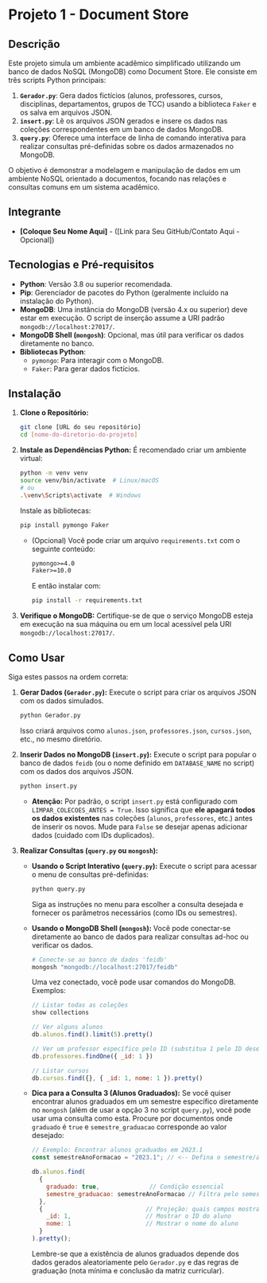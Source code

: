# Projeto 1 - Document Store

## Descrição

Este projeto simula um ambiente acadêmico simplificado utilizando um banco de dados NoSQL (MongoDB) como Document Store. Ele consiste em três scripts Python principais:

1.  **`Gerador.py`**: Gera dados fictícios (alunos, professores, cursos, disciplinas, departamentos, grupos de TCC) usando a biblioteca `Faker` e os salva em arquivos JSON.
2.  **`insert.py`**: Lê os arquivos JSON gerados e insere os dados nas coleções correspondentes em um banco de dados MongoDB.
3.  **`query.py`**: Oferece uma interface de linha de comando interativa para realizar consultas pré-definidas sobre os dados armazenados no MongoDB.

O objetivo é demonstrar a modelagem e manipulação de dados em um ambiente NoSQL orientado a documentos, focando nas relações e consultas comuns em um sistema acadêmico.

## Integrante

*   **[Coloque Seu Nome Aqui]** - ([Link para Seu GitHub/Contato Aqui - Opcional])

## Tecnologias e Pré-requisitos

*   **Python**: Versão 3.8 ou superior recomendada.
*   **Pip**: Gerenciador de pacotes do Python (geralmente incluído na instalação do Python).
*   **MongoDB**: Uma instância do MongoDB (versão 4.x ou superior) deve estar em execução. O script de inserção assume a URI padrão `mongodb://localhost:27017/`.
*   **MongoDB Shell (`mongosh`)**: Opcional, mas útil para verificar os dados diretamente no banco.
*   **Bibliotecas Python**:
    *   `pymongo`: Para interagir com o MongoDB.
    *   `Faker`: Para gerar dados fictícios.

## Instalação

1.  **Clone o Repositório:**
    ```bash
    git clone [URL do seu repositório]
    cd [nome-do-diretorio-do-projeto]
    ```

2.  **Instale as Dependências Python:**
    É recomendado criar um ambiente virtual:
    ```bash
    python -m venv venv
    source venv/bin/activate  # Linux/macOS
    # ou
    .\venv\Scripts\activate  # Windows
    ```
    Instale as bibliotecas:
    ```bash
    pip install pymongo Faker
    ```
    *   (Opcional) Você pode criar um arquivo `requirements.txt` com o seguinte conteúdo:
        ```txt
        pymongo>=4.0
        Faker>=10.0
        ```
        E então instalar com:
        ```bash
        pip install -r requirements.txt
        ```

3.  **Verifique o MongoDB:** Certifique-se de que o serviço MongoDB esteja em execução na sua máquina ou em um local acessível pela URI `mongodb://localhost:27017/`.

## Como Usar

Siga estes passos na ordem correta:

1.  **Gerar Dados (`Gerador.py`):**
    Execute o script para criar os arquivos JSON com os dados simulados.
    ```bash
    python Gerador.py
    ```
    Isso criará arquivos como `alunos.json`, `professores.json`, `cursos.json`, etc., no mesmo diretório.

2.  **Inserir Dados no MongoDB (`insert.py`):**
    Execute o script para popular o banco de dados `feidb` (ou o nome definido em `DATABASE_NAME` no script) com os dados dos arquivos JSON.
    ```bash
    python insert.py
    ```
    *   **Atenção:** Por padrão, o script `insert.py` está configurado com `LIMPAR_COLECOES_ANTES = True`. Isso significa que **ele apagará todos os dados existentes** nas coleções (`alunos`, `professores`, etc.) antes de inserir os novos. Mude para `False` se desejar apenas adicionar dados (cuidado com IDs duplicados).

3.  **Realizar Consultas (`query.py` ou `mongosh`):**

    *   **Usando o Script Interativo (`query.py`):**
        Execute o script para acessar o menu de consultas pré-definidas:
        ```bash
        python query.py
        ```
        Siga as instruções no menu para escolher a consulta desejada e fornecer os parâmetros necessários (como IDs ou semestres).

    *   **Usando o MongoDB Shell (`mongosh`):**
        Você pode conectar-se diretamente ao banco de dados para realizar consultas ad-hoc ou verificar os dados.
        ```bash
        # Conecte-se ao banco de dados 'feidb'
        mongosh "mongodb://localhost:27017/feidb"
        ```
        Uma vez conectado, você pode usar comandos do MongoDB. Exemplos:
        ```javascript
        // Listar todas as coleções
        show collections

        // Ver alguns alunos
        db.alunos.find().limit(5).pretty()

        // Ver um professor específico pelo ID (substitua 1 pelo ID desejado)
        db.professores.findOne({ _id: 1 })

        // Listar cursos
        db.cursos.find({}, { _id: 1, nome: 1 }).pretty()
        ```

    *   **Dica para a Consulta 3 (Alunos Graduados):**
        Se você quiser encontrar alunos graduados em um semestre específico diretamente no `mongosh` (além de usar a opção 3 no script `query.py`), você pode usar uma consulta como esta. Procure por documentos onde `graduado` é `true` e `semestre_graduacao` corresponde ao valor desejado:
        ```javascript
        // Exemplo: Encontrar alunos graduados em 2023.1
        const semestreAnoFormacao = "2023.1"; // <-- Defina o semestre/ano aqui

        db.alunos.find(
          {
            graduado: true,              // Condição essencial
            semestre_graduacao: semestreAnoFormacao // Filtra pelo semestre/ano
          },
          {                             // Projeção: quais campos mostrar
            _id: 1,                     // Mostrar o ID do aluno
            nome: 1                     // Mostrar o nome do aluno
          }
        ).pretty();
        ```
        Lembre-se que a existência de alunos graduados depende dos dados gerados aleatoriamente pelo `Gerador.py` e das regras de graduação (nota mínima e conclusão da matriz curricular).
